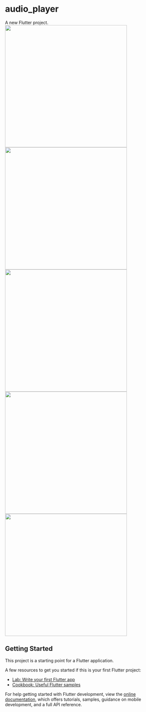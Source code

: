 # audio_player

A new Flutter project.
<img src="https://user-images.githubusercontent.com/113710907/195599145-22f9cf8e-e31c-45a3-bb54-cc629df59f91.jpg" width="400">
<img src="https://user-images.githubusercontent.com/113710907/195599153-89d36789-4a29-458d-beec-bcb19853f249.jpg" width="400">
<img src="https://user-images.githubusercontent.com/113710907/195599101-fa277674-8c7c-475a-b69d-e0df5634a875.jpg" width="400">
<img src="https://user-images.githubusercontent.com/113710907/195599115-7c830070-3b6f-4d07-84fe-8d119ac29b05.jpg" width="400">
<img src="https://user-images.githubusercontent.com/113710907/195599133-56018703-7a5f-4080-934a-dc958d0cb888.jpg" width="400">
## Getting Started

This project is a starting point for a Flutter application.

A few resources to get you started if this is your first Flutter project:

- [Lab: Write your first Flutter app](https://docs.flutter.dev/get-started/codelab)
- [Cookbook: Useful Flutter samples](https://docs.flutter.dev/cookbook)

For help getting started with Flutter development, view the
[online documentation](https://docs.flutter.dev/), which offers tutorials,
samples, guidance on mobile development, and a full API reference.
